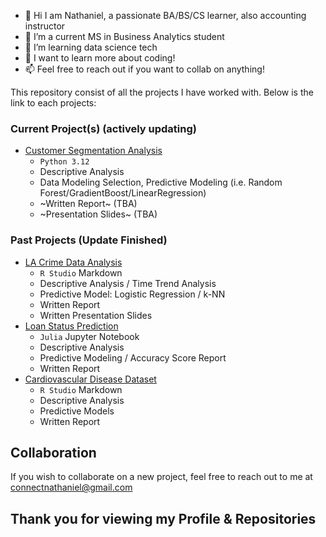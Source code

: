 - 👋 Hi I am Nathaniel, a passionate BA/BS/CS learner, also accounting instructor
- 👀 I’m a current MS in Business Analytics student
- 🌱 I’m learning data science tech
- 💞️ I want to learn more about coding!
- 📫 Feel free to reach out if you want to collab on anything!

This repository consist of all the projects I have worked with. Below is the link to each projects:
### Current Project(s) (actively updating)
- [Customer Segmentation Analysis](#Customer-Segmentation-Analysis)
    - `Python 3.12`
    - Descriptive Analysis
    - Data Modeling Selection, Predictive Modeling (i.e. Random Forest/GradientBoost/LinearRegression)
    - ~Written Report~ (TBA)
    - ~Presentation Slides~ (TBA)

### Past Projects (Update Finished)
- [LA Crime Data Analysis](#LA-Crime-Data-Analysis)
    - `R Studio` Markdown
    - Descriptive Analysis / Time Trend Analysis
    - Predictive Model: Logistic Regression / k-NN
    - Written Report
    - Written Presentation Slides
- [Loan Status Prediction](#Loan-Status-Prediction)
    - `Julia` Jupyter Notebook
    - Descriptive Analysis
    - Predictive Modeling / Accuracy Score Report
    - Written Report
- [Cardiovascular Disease Dataset](#Cardiovascular-Disease-Dataset)
    - `R Studio` Markdown
    - Descriptive Analysis
    - Predictive Models
    - Written Report
 
## Collaboration
If you wish to collaborate on a new project, feel free to reach out to me at [connectnathaniel@gmail.com](connectnathaniel@gmail.com)

## Thank you for viewing my Profile & Repositories
